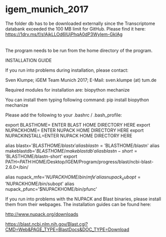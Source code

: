 # igem_munich_2017


The folder db has to be downloaded externally since the Transcriptome databank exceeded the 100 MB limit for GitHub. Please find it here:
https://1drv.ms/f/s!AjkLLOd6IUjPhqA0dP3WyIem-GkIAg
<br>
<br>
<br>
The program needs to be run from the home directory of the program. 


INSTALLATION GUIDE

If you run into problems during installation, please contact: 


Sven Klumpe;
iGEM Team Munich 2017;
E-Mail: sven.klumpe (at) tum.de


Required modules for installation are:
biopython
mechanize


You can install them typing following command: 
pip install biopython mechanize

Please add the following to your .bashrc / .bash_profile:


export BLASTHOME= ENTER BLAST HOME DIRECTORY HERE
export NUPACKHOME= ENTER NUPACK HOME DIRECTORY HERE
export NUPACKINSTALL=ENTER NUPACK HOME DIRECTORY HERE

alias blastx='$BLASTHOME/blastx'
alias blastn='$BLASTHOME/blastn'
alias makeblastdb='$BLASTHOME/makeblastdb'
alias blastn-short='$BLASTHOME/blastn-short'
export PATH=$PATH:$HOME/Desktop/IGEM/Program/progress/blast/ncbi-blast-2.6.0+/bin/

alias nupack_mfe='$NUPACKHOME/bin/mfe'
alias nupack_subopt='$NUPACKHOME/bin/subopt'
alias nupack_pfunc='$NUPACKHOME/bin/pfunc'


If you run into problems with the NUPACK and Blast binaries, please install them from their webpages. The installation guides can be found here: 

http://www.nupack.org/downloads

https://blast.ncbi.nlm.nih.gov/Blast.cgi?CMD=Web&PAGE_TYPE=BlastDocs&DOC_TYPE=Download
